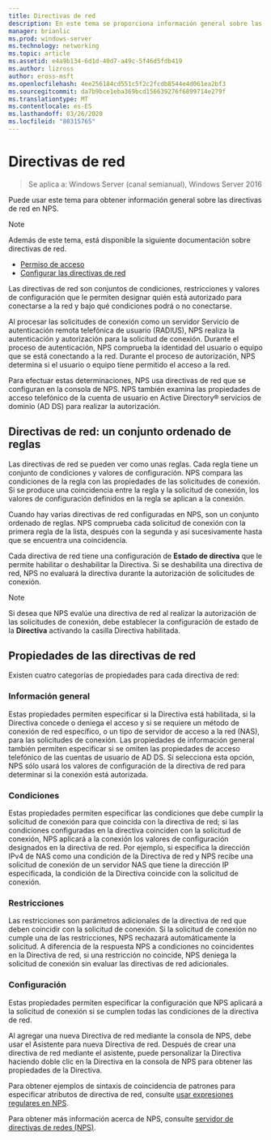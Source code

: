 ```yaml
---
title: Directivas de red
description: En este tema se proporciona información general sobre las directivas de red para el servidor de directivas de redes en Windows Server 2016 y se incluyen vínculos a instrucciones adicionales sobre NPS.
manager: brianlic
ms.prod: windows-server
ms.technology: networking
ms.topic: article
ms.assetid: e4a9b134-6d1d-40d7-a49c-5f46d5fdb419
ms.author: lizross
author: eross-msft
ms.openlocfilehash: 4ee256184cd551c5f2c2fcdb8544e4d061ea2bf3
ms.sourcegitcommit: da7b9bce1eba369bcd156639276f6899714e279f
ms.translationtype: MT
ms.contentlocale: es-ES
ms.lasthandoff: 03/26/2020
ms.locfileid: "80315765"
---
```

# <a name="network-policies"></a>Directivas de red

>Se aplica a: Windows Server (canal semianual), Windows Server 2016

Puede usar este tema para obtener información general sobre las directivas de red en NPS.

>[!NOTE]
>Además de este tema, está disponible la siguiente documentación sobre directivas de red.
> - [Permiso de acceso](nps-np-access.md)
> - [Configurar las directivas de red](nps-np-configure.md)

Las directivas de red son conjuntos de condiciones, restricciones y valores de configuración que le permiten designar quién está autorizado para conectarse a la red y bajo qué condiciones podrá o no conectarse.

Al procesar las solicitudes de conexión como un servidor Servicio de autenticación remota telefónica de usuario (RADIUS), NPS realiza la autenticación y autorización para la solicitud de conexión. Durante el proceso de autenticación, NPS comprueba la identidad del usuario o equipo que se está conectando a la red. Durante el proceso de autorización, NPS determina si el usuario o equipo tiene permitido el acceso a la red.

Para efectuar estas determinaciones, NPS usa directivas de red que se configuran en la consola de NPS. NPS también examina las propiedades de acceso telefónico de la cuenta de usuario en Active Directory&reg; servicios de dominio \(AD DS\) para realizar la autorización.

## <a name="network-policies---an-ordered-set-of-rules"></a>Directivas de red: un conjunto ordenado de reglas

Las directivas de red se pueden ver como unas reglas. Cada regla tiene un conjunto de condiciones y valores de configuración. NPS compara las condiciones de la regla con las propiedades de las solicitudes de conexión. Si se produce una coincidencia entre la regla y la solicitud de conexión, los valores de configuración definidos en la regla se aplican a la conexión.

Cuando hay varias directivas de red configuradas en NPS, son un conjunto ordenado de reglas. NPS comprueba cada solicitud de conexión con la primera regla de la lista, después con la segunda y así sucesivamente hasta que se encuentra una coincidencia.

Cada directiva de red tiene una configuración de **Estado de directiva** que le permite habilitar o deshabilitar la Directiva. Si se deshabilita una directiva de red, NPS no evaluará la directiva durante la autorización de solicitudes de conexión.

>[!NOTE]
>Si desea que NPS evalúe una directiva de red al realizar la autorización de las solicitudes de conexión, debe establecer la configuración de estado de la **Directiva** activando la casilla Directiva habilitada.

## <a name="network-policy-properties"></a>Propiedades de las directivas de red

Existen cuatro categorías de propiedades para cada directiva de red:

### <a name="overview"></a>Información general

 Estas propiedades permiten especificar si la Directiva está habilitada, si la Directiva concede o deniega el acceso y si se requiere un método de conexión de red específico, o un tipo de servidor de acceso a la red (NAS), para las solicitudes de conexión. Las propiedades de información general también permiten especificar si se omiten las propiedades de acceso telefónico de las cuentas de usuario de AD DS. Si selecciona esta opción, NPS sólo usará los valores de configuración de la directiva de red para determinar si la conexión está autorizada.


### <a name="conditions"></a>Condiciones

 Estas propiedades permiten especificar las condiciones que debe cumplir la solicitud de conexión para que coincida con la directiva de red; si las condiciones configuradas en la directiva coinciden con la solicitud de conexión, NPS aplicará a la conexión los valores de configuración designados en la directiva de red. Por ejemplo, si especifica la dirección IPv4 de NAS como una condición de la Directiva de red y NPS recibe una solicitud de conexión de un servidor NAS que tiene la dirección IP especificada, la condición de la Directiva coincide con la solicitud de conexión. 


### <a name="constraints"></a>Restricciones

 Las restricciones son parámetros adicionales de la directiva de red que deben coincidir con la solicitud de conexión. Si la solicitud de conexión no cumple una de las restricciones, NPS rechazará automáticamente la solicitud. A diferencia de la respuesta NPS a condiciones no coincidentes en la Directiva de red, si una restricción no coincide, NPS deniega la solicitud de conexión sin evaluar las directivas de red adicionales.

### <a name="settings"></a>Configuración

 Estas propiedades permiten especificar la configuración que NPS aplicará a la solicitud de conexión si se cumplen todas las condiciones de la directiva de red.

Al agregar una nueva Directiva de red mediante la consola de NPS, debe usar el Asistente para nueva Directiva de red. Después de crear una directiva de red mediante el asistente, puede personalizar la Directiva haciendo doble clic en la Directiva en la consola de NPS para obtener las propiedades de la Directiva.

Para obtener ejemplos de sintaxis de coincidencia de patrones para especificar atributos de directiva de red, consulte [usar expresiones regulares en NPS](nps-crp-reg-expressions.md).

Para obtener más información acerca de NPS, consulte [servidor de directivas de redes (NPS)](nps-top.md).
